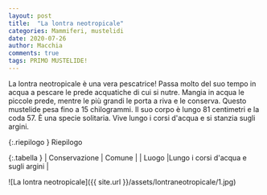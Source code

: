 ```yaml
---
layout: post
title:  "La lontra neotropicale"
categories: Mammiferi, mustelidi
date: 2020-07-26
author: Macchia
comments: true
tags: PRIMO MUSTELIDE!
---
```

 

 La lontra neotropicale è una vera pescatrice!
 Passa molto del suo tempo in acqua a pescare le prede acquatiche di cui si nutre.
 Mangia in acqua le piccole prede, mentre le più grandi le porta a riva e le conserva.
 Questo mustelide pesa fino a 15 chilogrammi.
 Il suo corpo è lungo 81 centimetri e la coda 57.
 È una specie solitaria.
 Vive lungo i corsi d'acqua e si stanzia sugli argini.









{:.riepilogo }
Riepilogo

{:.tabella }
| Conservazione | Comune |
| Luogo         |Lungo i corsi d'acqua e sugli argini |


![La lontra neotropicale]({{ site.url }}/assets/lontraneotropicale/1.jpg)
